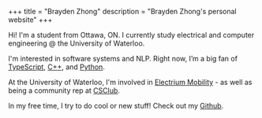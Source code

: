 +++
title = "Brayden Zhong"
description = "Brayden Zhong's personal website"
+++

Hi! I'm a student from Ottawa, ON. I currently study electrical and computer engineering @ the University of Waterloo.

I'm interested in software systems and NLP. Right now, I’m a big fan of [TypeScript], [C++], and [Python].

At the University of Waterloo, I'm involved in [Electrium Mobility] - as well as being a community rep at [CSClub].

In my free time, I try to do cool or new stuff! Check out my [Github].

[TypeScript]: https://www.typescriptlang.org/
[Python]: https://www.python.org/
[C++]: https://isocpp.org/
[Electrium Mobility]: https://electriummobility.com/about
[Castorini]: https://github.com/castorini
[CSClub]: https://csclub.uwaterloo.ca/about/team/
[UWEngsoc]: https://www.engsoc.uwaterloo.ca/
[Github]: https://github.com/b8zhong
